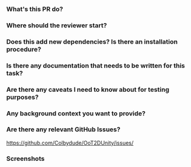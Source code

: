 ### What's this PR do?


### Where should the reviewer start?


### Does this add new dependencies? Is there an installation procedure?


### Is there any documentation that needs to be written for this task?


### Are there any caveats I need to know about for testing purposes?


### Any background context you want to provide?


### Are there any relevant GitHub Issues?
https://github.com/Colbydude/OoT2DUnity/issues/

### Screenshots

